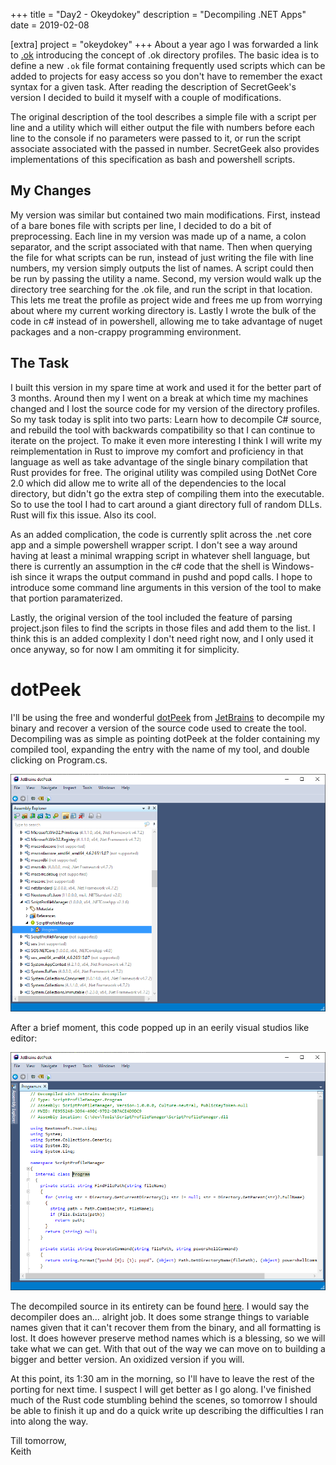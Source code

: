 +++
title = "Day2 - Okeydokey"
description = "Decompiling .NET Apps"
date = 2019-02-08

[extra]
project = "okeydokey"
+++
About a year ago I was forwarded a link to
[.ok](http://www.secretgeek.net/ok) introducing the concept of .ok directory
profiles. The basic idea is to define a new `.ok` file format containing
frequently used scripts which can be added to projects for easy access so you
don't have to remember the exact syntax for a given task. After reading the
description of SecretGeek's version I decided to build it myself with a couple
of modifications.

The original description of the tool describes a simple file with a script per
line and a utility which will either output the file with numbers before each
line to the console if no parameters were passed to it, or run the script
associate associated with the passed in number. SecretGeek also provides
implementations of this specification as bash and powershell scripts.

## My Changes

My version was similar but contained two main modifications. First, instead of a
bare bones file with scripts per line, I decided to do a bit of preprocessing.
Each line in my version was made up of a name, a colon separator, and the script
associated with that name. Then when querying the file for what scripts can be
run, instead of just writing the file with line numbers, my version simply
outputs the list of names. A script could then be run by passing the utility a
name. Second, my version would walk up the directory tree searching for the .ok
file, and run the script in that location. This lets me treat the profile as
project wide and frees me up from worrying about where my current working
directory is. Lastly I wrote the bulk of the code in c# instead of in
powershell, allowing me to take advantage of nuget packages and a non-crappy
programming environment.

## The Task

I built this version in my spare time at work and used it for the better part of
3 months. Around then my I went on a break at which time my machines changed and
I lost the source code for my version of the directory profiles. So my task
today is split into two parts: Learn how to decompile C# source, and rebuild the
tool with backwards compatibility so that I can continue to iterate on the
project. To make it even more interesting I think I will write my
reimplementation in Rust to improve my comfort and proficiency in that language
as well as take advantage of the single binary compilation that Rust provides
for free. The original utility was compiled using DotNet Core 2.0 which did
allow me to write all of the dependencies to the local directory, but didn't go
the extra step of compiling them into the executable. So to use the tool I had
to cart around a giant directory full of random DLLs. Rust will fix this issue.
Also its cool.

As an added complication, the code is currently split across the .net core app
and a simple powershell wrapper script. I don't see a way around having at least
a minimal wrapping script in whatever shell language, but there is currently an
assumption in the c# code that the shell is Windows-ish since it wraps the
output command in pushd and popd calls. I hope to introduce some command line
arguments in this version of the tool to make that portion paramaterized. 

Lastly, the original version of the tool included the feature of parsing
project.json files to find the scripts in those files and add them to the list.
I think this is an added complexity I don't need right now, and I only used it
once anyway, so for now I am ommiting it for simplicity.

# dotPeek

I'll be using the free and wonderful
[dotPeek](https://www.jetbrains.com/decompiler/) from
[JetBrains](https://www.jetbrains.com/) to decompile my binary and recover a
version of the source code used to create the tool. Decompiling was as simple as
pointing dotPeek at the folder containing my compiled tool, expanding the entry
with the name of my tool, and double clicking on Program.cs.

![dotPeek](dotPeek.png)

After a brief moment, this code popped up in an eerily visual studios like editor:

![decompiled](decompiled.png)

The decompiled source in its entirety can be found
[here](https://gist.github.com/Kethku/ee982b01ef4ef022da3522b28e3997ad). I would
say the decompiler does an... alright job. It does some strange things to
variable names given that it can't recover them from the binary, and all
formatting is lost. It does however preserve method names which is a blessing,
so we will take what we can get. With that out of the way we can move on to
building a bigger and better version. An oxidized version if you will.

At this point, its 1:30 am in the morning, so I'll have to leave the rest of the
porting for next time. I suspect I will get better as I go along. I've finished
much of the Rust code stumbling behind the scenes, so tomorrow I should be able
to finish it up and do a quick write up describing the difficulties I ran into
along the way.

Till tomorrow,  
Keith
